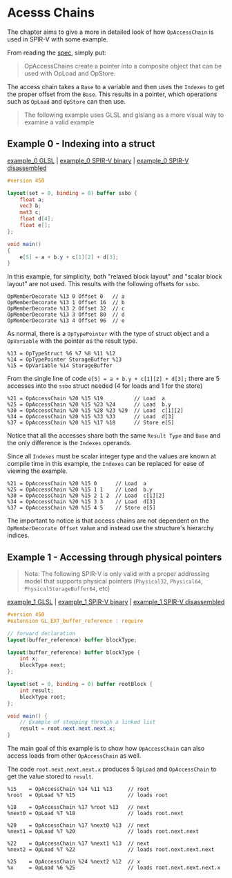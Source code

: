 # Acesss Chains

The chapter aims to give a more in detailed look of how `OpAccessChain` is used in SPIR-V with some example.

From reading the [spec](https://www.khronos.org/registry/spir-v/specs/unified1/SPIRV.html#OpAccessChain), simply put:

> OpAccessChains create a pointer into a composite object that can be used with OpLoad and OpStore.

The access chain takes a `Base` to a variable and then uses the `Indexes` to get the proper offset from the `Base`. This results in a pointer, which operations such as `OpLoad` and `OpStore` can then use.

> The following example uses GLSL and glslang as a more visual way to examine a valid example

## Example 0 - Indexing into a struct

[example_0 GLSL](examples/access_chains/example_0.comp) | [example_0 SPIR-V binary](examples/access_chains/example_0.spv) | [example_0 SPIR-V disassembled](examples/access_chains/example_0.spvasm)

```glsl
#version 450

layout(set = 0, binding = 0) buffer ssbo {
    float a;
    vec3 b;
    mat3 c;
    float d[4];
    float e[];
};

void main()
{
    e[5] = a + b.y + c[1][2] + d[3];
}
```

In this example, for simplicity, both "relaxed block layout" and "scalar block layout" are not used. This results with the following offsets for `ssbo`.

```
OpMemberDecorate %13 0 Offset 0   // a
OpMemberDecorate %13 1 Offset 16  // b
OpMemberDecorate %13 2 Offset 32  // c
OpMemberDecorate %13 3 Offset 80  // d
OpMemberDecorate %13 4 Offset 96  // e
```

As normal, there is a `OpTypePointer` with the type of struct object and a `OpVariable` with the pointer as the result type.

```
%13 = OpTypeStruct %6 %7 %8 %11 %12
%14 = OpTypePointer StorageBuffer %13
%15 = OpVariable %14 StorageBuffer
```

From the single line of code `e[5] = a + b.y + c[1][2] + d[3];` there are 5 accesses into the `ssbo` struct needed (4 for loads and 1 for the store)

```
%21 = OpAccessChain %20 %15 %19          // Load  a
%25 = OpAccessChain %20 %15 %23 %24      // Load  b.y
%30 = OpAccessChain %20 %15 %28 %23 %29  // Load  c[1][2]
%34 = OpAccessChain %20 %15 %33 %33      // Load  d[3]
%37 = OpAccessChain %20 %15 %17 %18      // Store e[5]
```

Notice that all the accesses share both the same `Result Type` and `Base` and the only difference is the `Indexes` operands.

Since all `Indexes` must be scalar integer type and the values are known at compile time in this example, the `Indexes` can be replaced for ease of viewing the example.

```
%21 = OpAccessChain %20 %15 0      // Load  a
%25 = OpAccessChain %20 %15 1 1    // Load  b.y
%30 = OpAccessChain %20 %15 2 1 2  // Load  c[1][2]
%34 = OpAccessChain %20 %15 3 3    // Load  d[3]
%37 = OpAccessChain %20 %15 4 5    // Store e[5]
```

The important to notice is that access chains are not dependent on the `OpMemberDecorate Offset` value and instead use the structure's hierarchy indices.

## Example 1 - Accessing through physical pointers

> Note: The following SPIR-V is only valid with a proper addressing model that supports physical pointers (`Physical32`, `Physical64`, `PhysicalStorageBuffer64`, etc)

[example_1 GLSL](examples/access_chains/example_1.comp) | [example_1 SPIR-V binary](examples/access_chains/example_1.spv) | [example_1 SPIR-V disassembled](examples/access_chains/example_1.spvasm)

```glsl
#version 450
#extension GL_EXT_buffer_reference : require

// forward declaration
layout(buffer_reference) buffer blockType;

layout(buffer_reference) buffer blockType {
    int x;
    blockType next;
};

layout(set = 0, binding = 0) buffer rootBlock {
    int result;
    blockType root;
};

void main() {
    // Example of stepping through a linked list
    result = root.next.next.next.x;
}
```

The main goal of this example is to show how `OpAccessChain` can also access loads from other `OpAccessChain` as well.

The code `root.next.next.next.x` produces 5 `OpLoad` and `OpAccessChain` to get the value stored to `result`.

```
%15    = OpAccessChain %14 %11 %13     // root
%root  = OpLoad %7 %15                 // loads root

%18    = OpAccessChain %17 %root %13   // next
%next0 = OpLoad %7 %18                 // loads root.next

%20    = OpAccessChain %17 %next0 %13  // next
%next1 = OpLoad %7 %20                 // loads root.next.next

%22    = OpAccessChain %17 %next1 %13  // next
%next2 = OpLoad %7 %22                 // loads root.next.next.next

%25    = OpAccessChain %24 %next2 %12  // x
%x     = OpLoad %6 %25                 // loads root.next.next.next.x
```